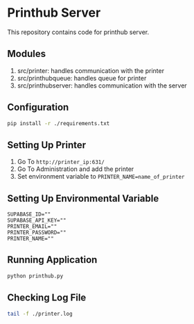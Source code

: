 # Printhub Server

This repository contains code for printhub server.

## Modules

1. src/printer: handles communication with the printer
2. src/printhubqueue: handles queue for printer
3. src/printhubserver: handles communication with the server

## Configuration

```bash
pip install -r ./requirements.txt
```

## Setting Up Printer

1. Go To `http://printer_ip:631/`
2. Go To Administration and add the printer
3. Set environment variable to `PRINTER_NAME=name_of_printer`

## Setting Up Environmental Variable

```env
SUPABASE_ID=""
SUPABASE_API_KEY=""
PRINTER_EMAIL=""
PRINTER_PASSWORD=""
PRINTER_NAME=""
```

## Running Application

```bash
python printhub.py
```

## Checking Log File

```bash
tail -f ./printer.log
```
